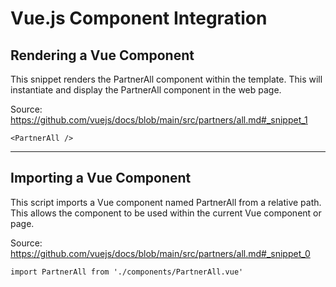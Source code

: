 # Vue.js Component Integration

## Rendering a Vue Component

This snippet renders the PartnerAll component within the template. This will instantiate and display the PartnerAll component in the web page.

Source: https://github.com/vuejs/docs/blob/main/src/partners/all.md#_snippet_1

```vue
<PartnerAll />
```

---

## Importing a Vue Component

This script imports a Vue component named PartnerAll from a relative path. This allows the component to be used within the current Vue component or page.

Source: https://github.com/vuejs/docs/blob/main/src/partners/all.md#_snippet_0

```vue
import PartnerAll from './components/PartnerAll.vue'
```
